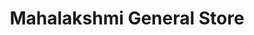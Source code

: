 ---
title: "Mahalakshmi General Store"
url: /amaravti/mahalakshmi-general-store/
shop: Allgemein
---